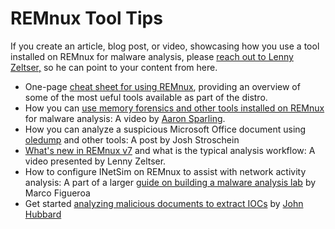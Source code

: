 # REMnux Tool Tips

If you create an article, blog post, or video, showcasing how you use a tool installed on REMnux for malware analysis, please [reach out to Lenny Zeltser,](https://zeltser.com/contact) so he can point to your content from here.

* One-page [cheat sheet for using REMnux](https://zeltser.com/remnux-malware-analysis-tips/), providing an overview of some of the most ueful tools available as part of the distro.
* How you can [use memory forensics and other tools installed on REMnux](https://www.youtube.com/watch?v=AONAkmt0Vdg) for malware analysis: A video by [Aaron Sparling](https://twitter.com/OSINTlabworks).
* How you can analyze a suspicious Microsoft Office document using [oledump](../discover-the-tools/analyze+documents/microsoft+office.md#oledump) and other tools: A post by Josh Stroschein
* [What's new in REMnux v7](https://www.youtube.com/watch?v=AcPnOfXoqIg) and what is the typical analysis workflow: A video presented by Lenny Zeltser.
* How to configure INetSim on REMnux to assist with network activity analysis: A part of a larger [guide on building a malware analysis lab](https://labs.sentinelone.com/building-a-custom-malware-analysis-lab-environment/) by Marco Figueroa 
* Get started [analyzing malicious documents to extract IOCs](https://www.youtube.com/watch?v=3rh82pG7MME&feature=youtu.be) by [John Hubbard](https://www.sans.org/profiles/john-hubbard/)

